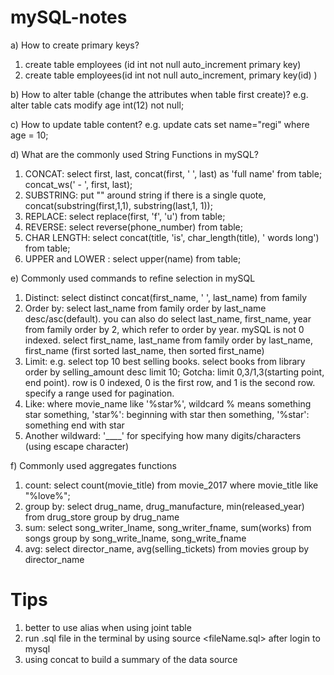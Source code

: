 # mySQL-notes
a) How to create primary keys?
1. create table employees (id int not null auto_increment primary key)
2. create table employees(id int not null auto_increment, primary key(id) )

b) How to alter table (change the attributes when table first create)?	e.g. alter table cats modify age int(12) not null;

c) How to update table content? e.g. update cats set name="regi" where age = 10;

d) What are the commonly used String Functions in mySQL?
1. CONCAT: select first, last, concat(first, ' ', last) as 'full name' from table; concat_ws(' - ', first, last);
2. SUBSTRING: put "" around string if there is a single quote, concat(substring(first,1,1), substring(last,1, 1));
3. REPLACE: select replace(first, 'f', 'u') from table;
4. REVERSE: select reverse(phone_number) from table;
5. CHAR LENGTH: select concat(title, 'is', char_length(title), ' words long') from table; 
6. UPPER and LOWER : select upper(name) from table;

e) Commonly used commands to refine selection in mySQL
1. Distinct: select distinct concat(first_name, ' ', last_name) from family
2. Order by: select last_name from family order by last_name desc/asc(default). you can also do select last_name, first_name, year from family order by 2, which refer to order by year. mySQL is not 0 indexed. select first_name, last_name from family order by last_name, first_name (first sorted last_name, then sorted first_name)
3. Limit: e.g. select top 10 best selling books. select books from library order by selling_amount desc limit 10; Gotcha: limit 0,3/1,3(starting point, end point). row is 0 indexed, 0 is the first row, and 1 is the second row. specify a range used for pagination. 
4. Like: where movie_name like '%star%', wildcard % means something star something, 'star%': beginning with star then something, '%star': something end with star
5. Another wildward: '____' for specifying how many digits/characters (using escape character)

f) Commonly used aggregates functions
1. count: select count(movie_title) from movie_2017 where movie_title like "%love%";
2. group by: select drug_name, drug_manufacture, min(released_year) from drug_store group by drug_name
3. sum: select song_writer_lname, song_writer_fname, sum(works) from songs group by song_write_lname, song_write_fname 
4. avg: select director_name, avg(selling_tickets) from movies group by director_name
# Tips
1. better to use alias when using joint table
2. run .sql file in the terminal by using source <fileName.sql> after login to mysql
3. using concat to build a summary of the data source
